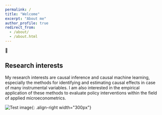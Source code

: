 ```yaml
---
permalink: /
title: "Welcome"
excerpt: "About me"
author_profile: true
redirect_from: 
  - /about/
  - /about.html
---
```


👋

Research interests
------
My research interests are causal inference and causal machine learning, especially the methods for identifying and estimating causal effects in case of many instrumental variables. I am also interested in the empirical application of these methods to evaluate policy interventions within the field of applied microeconometrics.

![Test image]("profile_nadja.png"){: .align-right width="300px"}
